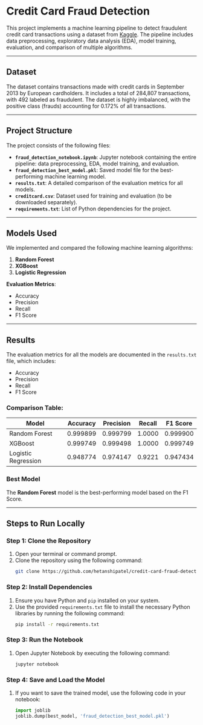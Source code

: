 # Credit Card Fraud Detection

This project implements a machine learning pipeline to detect fraudulent credit card transactions using a dataset from [Kaggle](https://www.kaggle.com/datasets/mlg-ulb/creditcardfraud/data). The pipeline includes data preprocessing, exploratory data analysis (EDA), model training, evaluation, and comparison of multiple algorithms.

---

## **Dataset**

The dataset contains transactions made with credit cards in September 2013 by European cardholders. It includes a total of 284,807 transactions, with 492 labeled as fraudulent. The dataset is highly imbalanced, with the positive class (frauds) accounting for 0.172% of all transactions.

---

## **Project Structure**

The project consists of the following files:

- **`fraud_detection_notebook.ipynb`**: Jupyter notebook containing the entire pipeline: data preprocessing, EDA, model training, and evaluation.
- **`fraud_detection_best_model.pkl`**: Saved model file for the best-performing machine learning model.
- **`results.txt`**: A detailed comparison of the evaluation metrics for all models.
- **`creditcard.csv`**: Dataset used for training and evaluation (to be downloaded separately).
- **`requirements.txt`**: List of Python dependencies for the project.

---

## **Models Used**

We implemented and compared the following machine learning algorithms:

1. **Random Forest**  
2. **XGBoost**  
3. **Logistic Regression**

**Evaluation Metrics**:
- Accuracy
- Precision
- Recall
- F1 Score

---

## **Results**

The evaluation metrics for all the models are documented in the `results.txt` file, which includes:

- Accuracy
- Precision
- Recall
- F1 Score

### **Comparison Table:**
| Model               | Accuracy  | Precision | Recall  | F1 Score |
|---------------------|-----------|-----------|---------|----------|
| Random Forest       | 0.999899  | 0.999799  | 1.0000  | 0.999900 |
| XGBoost             | 0.999749  | 0.999498  | 1.0000  | 0.999749 |
| Logistic Regression | 0.948774  | 0.974147  | 0.9221  | 0.947434 |

### **Best Model**
The **Random Forest** model is the best-performing model based on the F1 Score.

---

## **Steps to Run Locally**

### **Step 1: Clone the Repository**

1. Open your terminal or command prompt.
2. Clone the repository using the following command:
   ```bash
   git clone https://github.com/hetanshipatel/credit-card-fraud-detection.git
   ```
    
### **Step 2: Install Dependencies**

1. Ensure you have Python and `pip` installed on your system.
2. Use the provided `requirements.txt` file to install the necessary Python libraries by running the following command:
   ```bash
   pip install -r requirements.txt
   ```

### **Step 3: Run the Notebook**

1. Open Jupyter Notebook by executing the following command:
   ```bash
   jupyter notebook
   ```

### **Step 4: Save and Load the Model**

1. If you want to save the trained model, use the following code in your notebook:
   ```python
   import joblib
   joblib.dump(best_model, 'fraud_detection_best_model.pkl')
   ```


